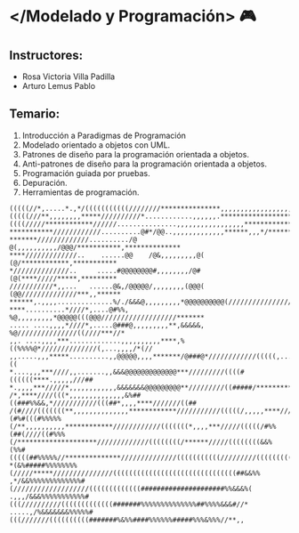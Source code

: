</Modelado y Programación> 🎮
============================

Instructores: 
-------------
* Rosa Victoria Villa Padilla
* Arturo Lemus Pablo

Temario:
--------
1. Introducción a Paradigmas de Programación
2. Modelado orientado a objetos con UML.
3. Patrones de diseño para la programación orientada a objetos.
4. Anti-patrones de diseño para la programación orientada a objetos.
5. Programación guiada por pruebas.
6. Depuración.
7. Herramientas de programación.

```ascii
(((((//*,.....*.,*/(((((((((((////////***************,,,,,,,,,,,,,,,,,,,,,,,,,,,
(((((///**,,,,,,,,*****//////////*............,,,,,,.***************************
((((/////************//////...............,,,,,,,,,,,,,,,,,*********************
***********////////////..........@#*/@@..,,,,,,,,,,,,,******,,,*/***************
*******/////////////........../@     @(,,,,,,,,,,/@@@/***********,**************
****/////////////..    ......@@    /@&,,,,,,,,,@(    (@/************,***********
*//////////////..     .....#@@@@@@@@#,,,,,,,,/@#     (@(****/////*****,*********
///////////*,,...   ......@&,/@@@@@/,,,,,,,,(@@@(   (@@//////////////***,,******
******,.,,,,..............%/./&&&@,,,,,,,,,*@@@@@@@@@@(////////////////*****,,,,
****..........*////*,....@#%%, %@,,,,,,,,,*@@@@@(((@@@///////////////////*******
..... ....,,,,*////*,.....@###@,,,,,,,,,**,&&&&&,  %@///////////////((////***//*
,,. ....,,,,***.............,,,,,,,,,,****,%((%%%%@*//////////////(,...,,,,/*(//
,,.....,,,*****..........,,@@@@@,,,,*******/@###@*////////////(((((,...,,,,,/*((
*....,,,***////,,.......,,&&&@@@@@@@@@@@@@***/////////((((#((((((****.,,,,,///##
*.,,,,***/////*,,,,,,,,,,,,&&&&&&&@@@@@@@@@**/////////((#####/*********//(/(//##
/*,****////(((*,,,,,,,,,,,,,,&%##((###%%&&,*///////////(((##*,,,,****///////((##
/(#////(((((((**,,,,,,,,,,,,,,************///////////(((((/,,,,,****////(((//#%#
(#%#(((#%%%%%(/**,,,,,,,,,,************////////////(((((((*,,,,***/////(((((/#%%
(##(////((#%%%(/********************/////////////((((((((/******/////((((((((&&%
(%%#(((((##%%%%%//**************//////////////(((((((((((/////////((((((((((#&&%
*(&%#####%%%%%%%%(/////*****///////////////(((((((((((((((((((((((((((((((##&&%%
,*/&&%%%%%%%%%%%%%#(///////////////////(((((((((((((#####################%%&&&%(
.,,,/&&&%%%%%%%%%%%#(((//////////(((((((((((((#######%%%%%%%%%%%%%%##%%%%&&&#//*
.....,/%&&&&&&&%%%%%#(((///////((((((((((#######%&%%####%%%%%%#####%%%&%%%//**,,
```
